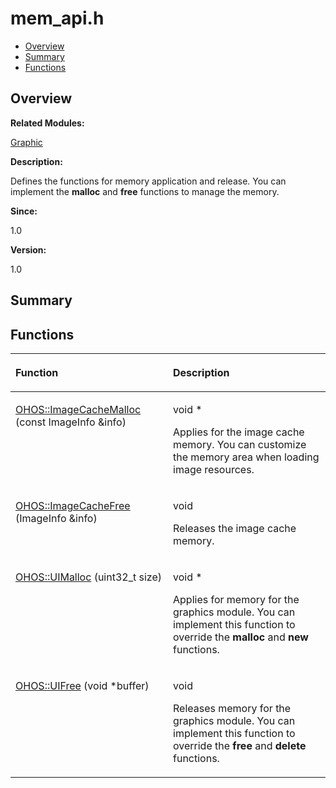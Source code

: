 # mem\_api.h<a name="EN-US_TOPIC_0000001055198104"></a>

-   [Overview](#section1608891609165628)
-   [Summary](#section53237454165628)
-   [Functions](#func-members)

## **Overview**<a name="section1608891609165628"></a>

**Related Modules:**

[Graphic](graphic.md)

**Description:**

Defines the functions for memory application and release. You can implement the  **malloc**  and  **free**  functions to manage the memory. 

**Since:**

1.0

**Version:**

1.0

## **Summary**<a name="section53237454165628"></a>

## Functions<a name="func-members"></a>

<a name="table607480331165628"></a>
<table><thead align="left"><tr id="row1173988951165628"><th class="cellrowborder" valign="top" width="50%" id="mcps1.1.3.1.1"><p id="p745273666165628"><a name="p745273666165628"></a><a name="p745273666165628"></a>Function</p>
</th>
<th class="cellrowborder" valign="top" width="50%" id="mcps1.1.3.1.2"><p id="p603174791165628"><a name="p603174791165628"></a><a name="p603174791165628"></a>Description</p>
</th>
</tr>
</thead>
<tbody><tr id="row1183365798165628"><td class="cellrowborder" valign="top" width="50%" headers="mcps1.1.3.1.1 "><p id="p668826953165628"><a name="p668826953165628"></a><a name="p668826953165628"></a><a href="graphic.md#gab96b8c174b4a83369c8c7b10d9dadc3c">OHOS::ImageCacheMalloc</a> (const ImageInfo &amp;info)</p>
</td>
<td class="cellrowborder" valign="top" width="50%" headers="mcps1.1.3.1.2 "><p id="p1259523675165628"><a name="p1259523675165628"></a><a name="p1259523675165628"></a>void * </p>
<p id="p1139749863165628"><a name="p1139749863165628"></a><a name="p1139749863165628"></a>Applies for the image cache memory. You can customize the memory area when loading image resources. </p>
</td>
</tr>
<tr id="row2122936976165628"><td class="cellrowborder" valign="top" width="50%" headers="mcps1.1.3.1.1 "><p id="p972786268165628"><a name="p972786268165628"></a><a name="p972786268165628"></a><a href="graphic.md#ga71fe0f3eb82083006b51fec59ad11088">OHOS::ImageCacheFree</a> (ImageInfo &amp;info)</p>
</td>
<td class="cellrowborder" valign="top" width="50%" headers="mcps1.1.3.1.2 "><p id="p14278151165628"><a name="p14278151165628"></a><a name="p14278151165628"></a>void </p>
<p id="p838689016165628"><a name="p838689016165628"></a><a name="p838689016165628"></a>Releases the image cache memory. </p>
</td>
</tr>
<tr id="row1150899994165628"><td class="cellrowborder" valign="top" width="50%" headers="mcps1.1.3.1.1 "><p id="p167270890165628"><a name="p167270890165628"></a><a name="p167270890165628"></a><a href="graphic.md#gafc7b2c7d0b427079d8b04b11cc4db009">OHOS::UIMalloc</a> (uint32_t size)</p>
</td>
<td class="cellrowborder" valign="top" width="50%" headers="mcps1.1.3.1.2 "><p id="p2082321486165628"><a name="p2082321486165628"></a><a name="p2082321486165628"></a>void * </p>
<p id="p1163982249165628"><a name="p1163982249165628"></a><a name="p1163982249165628"></a>Applies for memory for the graphics module. You can implement this function to override the <strong id="b1763287792165628"><a name="b1763287792165628"></a><a name="b1763287792165628"></a>malloc</strong> and <strong id="b1596869430165628"><a name="b1596869430165628"></a><a name="b1596869430165628"></a>new</strong> functions. </p>
</td>
</tr>
<tr id="row1122601911165628"><td class="cellrowborder" valign="top" width="50%" headers="mcps1.1.3.1.1 "><p id="p932151988165628"><a name="p932151988165628"></a><a name="p932151988165628"></a><a href="graphic.md#ga77914ea7bc96f6cb30f65ae2014746e8">OHOS::UIFree</a> (void *buffer)</p>
</td>
<td class="cellrowborder" valign="top" width="50%" headers="mcps1.1.3.1.2 "><p id="p884556462165628"><a name="p884556462165628"></a><a name="p884556462165628"></a>void </p>
<p id="p740026363165628"><a name="p740026363165628"></a><a name="p740026363165628"></a>Releases memory for the graphics module. You can implement this function to override the <strong id="b832718068165628"><a name="b832718068165628"></a><a name="b832718068165628"></a>free</strong> and <strong id="b1588708807165628"><a name="b1588708807165628"></a><a name="b1588708807165628"></a>delete</strong> functions. </p>
</td>
</tr>
</tbody>
</table>

